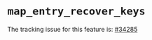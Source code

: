 # `map_entry_recover_keys`

The tracking issue for this feature is: [#34285]

[#34285]: https://github.com/rust-lang/rust/issues/34285
